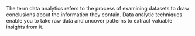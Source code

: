The term data analytics refers to the process of examining datasets to draw conclusions about the information they contain. Data analytic techniques enable you to take raw data and uncover patterns to extract valuable insights from it.
